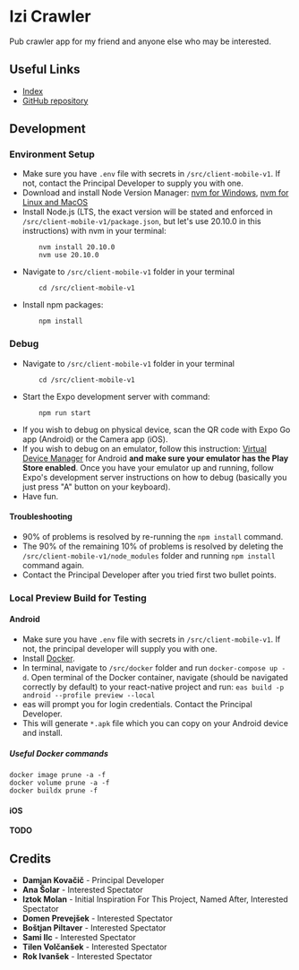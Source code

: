 # Izi Crawler

Pub crawler app for my friend and anyone else who may be interested.

## Useful Links

-   [Index](https://izi-crawler.dko.si)
-   [GitHub repository](https://github.com/Stari89/izi-crawler)

## Development

### Environment Setup

-   Make sure you have `.env` file with secrets in `/src/client-mobile-v1`. If not, contact the Principal Developer to supply you with one.
-   Download and install Node Version Manager: [nvm for Windows](https://github.com/coreybutler/nvm-windows), [nvm for Linux and MacOS](https://github.com/nvm-sh/nvm)
-   Install Node.js (LTS, the exact version will be stated and enforced in `/src/client-mobile-v1/package.json`, but let's use 20.10.0 in this instructions) with nvm in your terminal:
    ```
        nvm install 20.10.0
        nvm use 20.10.0
    ```
-   Navigate to `/src/client-mobile-v1` folder in your terminal
    ```
        cd /src/client-mobile-v1
    ```
-   Install npm packages:
    ```
        npm install
    ```

### Debug

-   Navigate to `/src/client-mobile-v1` folder in your terminal
    ```
        cd /src/client-mobile-v1
    ```
-   Start the Expo development server with command:
    ```
        npm run start
    ```
-   If you wish to debug on physical device, scan the QR code with Expo Go app (Android) or the Camera app (iOS).
-   If you wish to debug on an emulator, follow this instruction: [Virtual Device Manager](https://developer.android.com/studio/run/managing-avds) for Android **and make sure your emulator has the Play Store enabled**. Once you have your emulator up and running, follow Expo's development server instructions on how to debug (basically you just press "A" button on your keyboard).
-   Have fun.

#### Troubleshooting

-   90% of problems is resolved by re-running the `npm install` command.
-   The 90% of the remaining 10% of problems is resolved by deleting the `/src/client-mobile-v1/node_modules` folder and running `npm install` command again.
-   Contact the Principal Developer after you tried first two bullet points.

### Local Preview Build for Testing

#### Android

-   Make sure you have `.env` file with secrets in `/src/client-mobile-v1`. If not, the principal developer will supply you with one.
-   Install [Docker](https://www.docker.com/).
-   In terminal, navigate to `/src/docker` folder and run `docker-compose up -d`. Open terminal of the Docker container, navigate (should be navigated correctly by default) to your react-native project and run: `eas build -p android --profile preview --local`
-   eas will prompt you for login credentials. Contact the Principal Developer.
-   This will generate `*.apk` file which you can copy on your Android device and install.

##### Useful Docker commands

```
docker image prune -a -f
docker volume prune -a -f
docker buildx prune -f
```

#### iOS

**TODO**

## Credits

-   **Damjan Kovačič** - Principal Developer
-   **Ana Šolar** - Interested Spectator
-   **Iztok Molan** - Initial Inspiration For This Project, Named After, Interested Spectator
-   **Domen Prevejšek** - Interested Spectator
-   **Boštjan Piltaver** - Interested Spectator
-   **Sami Ilc** - Interested Spectator
-   **Tilen Volčanšek** - Interested Spectator
-   **Rok Ivanšek** - Interested Spectator
